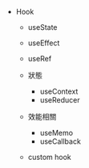 - Hook

  - useState
  - useEffect
  - useRef

  - 狀態

    - useContext
    - useReducer

  - 效能相關

    - useMemo
    - useCallback

  - custom hook
